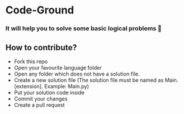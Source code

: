 # Code-Ground
### It will help you to solve some basic logical problems 🙂

## How to contribute?
- Fork this repo
- Open your favourite language folder
- Open any folder which does not have a solution file.
- Create a new solution file (The solution file must be named as Main.[extension]. Example: Main.py)
- Put your solution code inside
- Commit your changes
- Create a pull request
